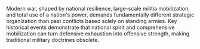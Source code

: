 Modern war, shaped by national resilience, large-scale militia mobilization, and total use of a nation's power, demands fundamentally different strategic organization than past conflicts based solely on standing armies. Key historical events demonstrate that national spirit and comprehensive mobilization can turn defensive exhaustion into offensive strength, making traditional military doctrines obsolete.
